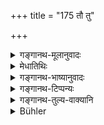 +++
title = "175 तौ तु"

+++

<details><summary>गङ्गानथ-मूलानुवादः</summary>

These creatures, born of other men’s wives, cause, for the giver, the destruction, in this life as well as after death, of their offerings to gods and pitṛs that have been presented to them.—(175)
</details>

<details><summary>मेधातिथिः</summary>

"जात्याख्यायाम्" (पाण् १.२.५८) इति बहुवचनं **प्राणिन** इति । ब्राह्मण्यादिव्यपदेशम् अवजानते प्राणिन इत्य् एवं व्यपदेशार्हा, न व्यपदेशान्तरम् अर्हन्ति । अतस् ते **नाशयन्ति हव्यकव्यानि** निष्फलीकुर्वन्ति **प्रदायिनां** दातॄणाम् । परिवेत्त्रादीनां लोके नातिप्रसिद्धत्वात् शब्दैश् चास्मृतत्वाद् व्यवस्थार्थं लक्षणप्रणयनम् ॥ ३.१६५ ॥
</details>

<details><summary>गङ्गानथ-भाष्यानुवादः</summary>

The plural number in ‘*prāṇinaḥ*,’ ‘*creatures*,’ is according to Pāṇini 1.2,58.

These people do not deserve the names of ‘*Brāhmaṇa*,’ and the rest; and they only deserve to be called ‘creatures;’ they are not worthy of any other name. For this reason, they ‘*cause the destruction of the offerings to gods and Pitṛs*;’—*i.e*.,. they render them fruitless—‘*for the givers*’—those who give it to them.

The terms ‘*parivettṛ*’ (superseder) and the rest are not sufficiently well known in ordinary usage; nor are they capable of being etymologically analysed. Hence, the author has provided the definition of these.—(175)
</details>

<details><summary>गङ्गानथ-टिप्पन्यः</summary>

This verse is quoted in *Hemādri* (Śrāddha, p. 362).
</details>

<details><summary>गङ्गानथ-तुल्य-वाक्यानि</summary>

**(verses 3.174-175)  
**

See Comparative notes for [Verse 3.175].
</details>

<details><summary>Bühler</summary>

175	But those two creatures, who are born of wives of other men, cause to the giver the loss (of the rewards), both in this life and after death, for the food sacred to gods or manes which has been given (to them).
</details>
